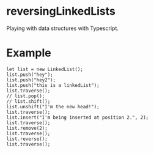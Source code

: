 # reversingLinkedLists
Playing with data structures with Typescript.


# Example
```
let list = new LinkedList();
list.push("hey");
list.push("hey2");
list.push("this is a linkedList");
list.traverse();
// list.pop();
// list.shift();
list.unshift("I'm the new head!");
list.traverse();
list.insert("I'm being inserted at position 2.", 2);
list.traverse();
list.remove(2);
list.traverse();
list.reverse();
list.traverse();

```
